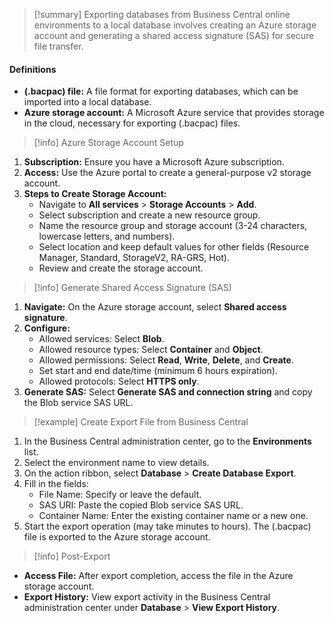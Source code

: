 > [!summary] 
> Exporting databases from Business Central online environments to a local database involves creating an Azure storage account and generating a shared access signature (SAS) for secure file transfer.

#### Definitions

- **(.bacpac) file:** A file format for exporting databases, which can be imported into a local database.
- **Azure storage account:** A Microsoft Azure service that provides storage in the cloud, necessary for exporting (.bacpac) files.

> [!info] Azure Storage Account Setup

1. **Subscription:** Ensure you have a Microsoft Azure subscription.
2. **Access:** Use the Azure portal to create a general-purpose v2 storage account.
3. **Steps to Create Storage Account:**
    - Navigate to **All services** > **Storage Accounts** > **Add**.
    - Select subscription and create a new resource group.
    - Name the resource group and storage account (3-24 characters, lowercase letters, and numbers).
    - Select location and keep default values for other fields (Resource Manager, Standard, StorageV2, RA-GRS, Hot).
    - Review and create the storage account.

> [!info] Generate Shared Access Signature (SAS)

1. **Navigate:** On the Azure storage account, select **Shared access signature**.
2. **Configure:**
    - Allowed services: Select **Blob**.
    - Allowed resource types: Select **Container** and **Object**.
    - Allowed permissions: Select **Read**, **Write**, **Delete**, and **Create**.
    - Set start and end date/time (minimum 6 hours expiration).
    - Allowed protocols: Select **HTTPS only**.
3. **Generate SAS:** Select **Generate SAS and connection string** and copy the Blob service SAS URL.

> [!example] Create Export File from Business Central

1. In the Business Central administration center, go to the **Environments** list.
2. Select the environment name to view details.
3. On the action ribbon, select **Database** > **Create Database Export**.
4. Fill in the fields:
    - File Name: Specify or leave the default.
    - SAS URI: Paste the copied Blob service SAS URL.
    - Container Name: Enter the existing container name or a new one.
5. Start the export operation (may take minutes to hours). The (.bacpac) file is exported to the Azure storage account.

> [!info] Post-Export

- **Access File:** After export completion, access the file in the Azure storage account.
- **Export History:** View export activity in the Business Central administration center under **Database** > **View Export History**.